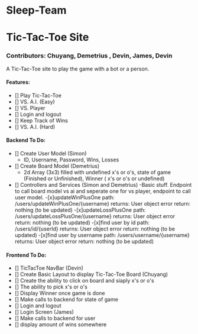 # Sleep-Team

# Tic-Tac-Toe Site
### Contributors: Chuyang, Demetrius , Devin, James, Devin 

A Tic-Tac-Toe site to play the game with a bot or a person.

#### Features:
- [] Play Tic-Tac-Toe
- [] VS. A.I. (Easy)
- [] VS. Player
- [] Login and logout
- [] Keep Track of Wins
- [] VS. A.I. (Hard)

#### Backend To Do:
- [] Create User Model (Simon)
    - ID, Username,  Password, Wins, Losses
- [] Create Board Model (Demetrius)
    - 2d Array (3x3) filled with undefined x's or o's, state of game (Finished or Unfinished), Winner ( x's or o's or undefined)
- [] Controllers and Services (Simon and Demetrius)
    -Basic stuff. Endpoint to call board model vs ai and seperate one for vs player, endpoint to call user model.
        -[x]updateWinPlusOne path: /users/updateWinPlusOne/{username}       returns: User object      error return: nothing (to be updated)
        -[x]updateLossPlusOne path: /users/updateLossPlusOne/{username}     returns: User object      error return: nothing (to be updated)
        -[x]find user by id path: /users/id/{userId}                        returns: User object      error return: nothing (to be updated)
        -[x]find user by username path: /users/username/{username}          returns: User object      error return: nothing (to be updated)

#### Frontend To Do:
- [] TicTacToe NavBar (Devin)
- [] Create Basic Layout to display Tic-Tac-Toe Board (Chuyang)
- [] Create the ability to click on board and siaply x's or o's
- [] The ability to pick x's  or o's
- [] Display Winner once game is done
- [] Make calls to backend for state of game
- [] Login and logout
- [] Login Screen (James)
- [] Make calls to backend for user
- [] display amount of wins somewhere
